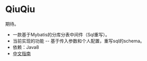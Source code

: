 # QiuQiu
期待。
* 一款基于Mybatis的分库分表中间件（Sql重写）。
* 当前实现的功能 -- 基于传入参数和个人配置，重写sql的schema。
* 依赖：Java8
* [中文指南](wiki)